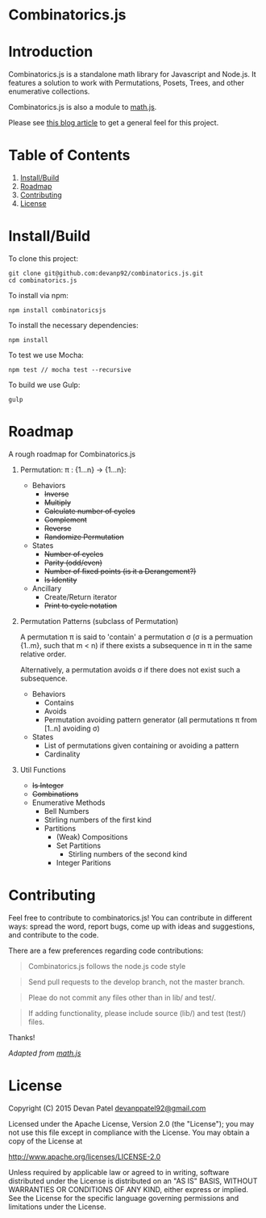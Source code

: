 # Combinatorics.js

# Introduction

Combinatorics.js is a standalone math library for Javascript and Node.js. It features a solution to work with Permutations, Posets, Trees, and other enumerative collections.

Combinatorics.js is also a module to [math.js](https://github.com/josdejong/mathjs).

Please see [this blog article](http://www.devanpatel.me/writing-a-combinatorics-module-for-math-js/) to get a general feel for this project.

# Table of Contents

1. [Install/Build](#installbuild)
2. [Roadmap](#roadmap)
3. [Contributing](#contributing)
4. [License](#license)

# Install/Build

To clone this project:
```
git clone git@github.com:devanp92/combinatorics.js.git
cd combinatorics.js
```

To install via npm:
```
npm install combinatoricsjs
```

To install the necessary dependencies:
```
npm install
```

To test we use Mocha:

```
npm test // mocha test --recursive
```

To build we use Gulp:

```
gulp
```

# Roadmap

A rough roadmap for Combinatorics.js

1. Permutation: π : {1...n} -> {1...n}:

    * Behaviors
      * <s>Inverse</s>
      * <s>Multiply</s>
      * <s>Calculate number of cycles</s>
      * <s>Complement</s>
      * <s>Reverse</s>
      * <s>Randomize Permutation</s>
    * States
      * <s>Number of cycles</s>
      * <s>Parity (odd/even)</s>
      * <s>Number of fixed points (is it a Derangement?)</s>
      * <s>Is Identity</s>
    * Ancillary
      * Create/Return iterator
      * <s>Print to cycle notation</s>

2. Permutation Patterns (subclass of Permutation)

    A permutation π is said to 'contain' a permutation σ (σ is a permuation {1..m}, such that m < n) if there exists a subsequence in π in the same relative order.

    Alternatively, a permutation avoids σ if there does not exist such a subsequence.

    * Behaviors
      * Contains
      * Avoids
      * Permutation avoiding pattern generator (all permutations π from [1..n] avoiding σ)
    * States
      * List of permutations given containing or avoiding a pattern
      * Cardinality

3. Util Functions

    * <s>Is Integer</s>
    * <s>Combinations</s>
    * Enumerative Methods
      * Bell Numbers
      * Stirling numbers of the first kind
      * Partitions
        * (Weak) Compositions
        * Set Partitions
          * Stirling numbers of the second kind
        * Integer Paritions

# Contributing

Feel free to contribute to combinatorics.js! You can contribute in different ways: spread the word, report bugs, come up with ideas and suggestions, and contribute to the code.

There are a few preferences regarding code contributions:

> Combinatorics.js follows the node.js code style

> Send pull requests to the develop branch, not the master branch.

> Pleae do not commit any files other than in lib/ and test/.

> If adding functionality, please include source (lib/) and test (test/) files.



Thanks!

_Adapted from [math.js](http://mathjs.org/)_

# License

Copyright (C) 2015 Devan Patel devanppatel92@gmail.com

Licensed under the Apache License, Version 2.0 (the "License"); you may not use this file except in compliance with the License. You may obtain a copy of the License at

http://www.apache.org/licenses/LICENSE-2.0

Unless required by applicable law or agreed to in writing, software distributed under the License is distributed on an "AS IS" BASIS, WITHOUT WARRANTIES OR CONDITIONS OF ANY KIND, either express or implied. See the License for the specific language governing permissions and limitations under the License.
